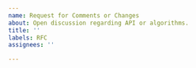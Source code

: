 ```yaml
---
name: Request for Comments or Changes
about: Open discussion regarding API or algorithms.
title: ''
labels: RFC
assignees: ''

---
```

